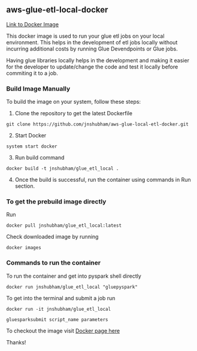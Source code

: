 ## aws-glue-etl-local-docker
[Link to Docker Image](https://hub.docker.com/repository/docker/jnshubham/glue_etl_local)

This docker image is used to run your glue etl jobs on your local environment.
This helps in the development of etl jobs locally without incurring additional costs by running Glue Devendpoints or Glue jobs.

Having glue libraries locally helps in the development and making it easier for the developer to update/change the code and test it locally before commiting it to a job.

### Build Image Manually
To build the image on your system, follow these steps:
1. Clone the repository to get the latest Dockerfile

```
git clone https://github.com/jnshubham/aws-glue-local-etl-docker.git
```

2. Start Docker

```
system start docker
```

3. Run build command

```
docker build -t jnshubham/glue_etl_local .
```

4. Once the build is successful, run the container using commands in Run section.



### To get the prebuild image directly
Run

```
docker pull jnshubham/glue_etl_local:latest
```

Check downloaded image by running
```
docker images
```

### Commands to run the container
To run the container and get into pyspark shell directly

```
docker run jnshubham/glue_etl_local "gluepyspark"
```

To get into the terminal and submit a job run

```
docker run -it jnshubham/glue_etl_local

gluesparksubmit script_name parameters
```

To checkout the image visit [Docker page here](https://hub.docker.com/repository/docker/jnshubham/glue_etl_local)

Thanks!
